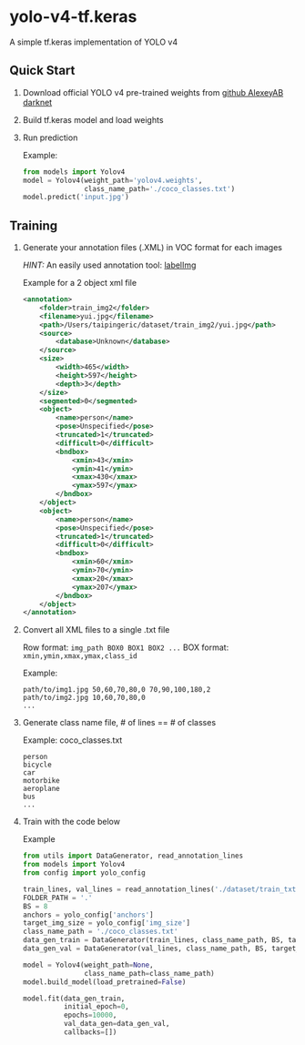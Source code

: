 # yolo-v4-tf.keras
A simple tf.keras implementation of YOLO v4

## Quick Start

1. Download official YOLO v4 pre-trained weights from [github AlexeyAB darknet](https://github.com/AlexeyAB/darknet#how-to-evaluate-ap-of-yolov4-on-the-ms-coco-evaluation-server)
2. Build tf.keras model and load weights
3. Run prediction

    Example:
    ```python
    from models import Yolov4
    model = Yolov4(weight_path='yolov4.weights', 
                   class_name_path='./coco_classes.txt')
    model.predict('input.jpg')
    ```
    
## Training

1. Generate your annotation files (.XML) in VOC format for each images

    *HINT:* An easily used annotation tool: [labelImg](https://github.com/tzutalin/labelImg)
    
    Example for a 2 object xml file
    ```xml
    <annotation>
        <folder>train_img2</folder>
        <filename>yui.jpg</filename>
        <path>/Users/taipingeric/dataset/train_img2/yui.jpg</path>
        <source>
            <database>Unknown</database>
        </source>
        <size>
            <width>465</width>
            <height>597</height>
            <depth>3</depth>
        </size>
        <segmented>0</segmented>
        <object>
            <name>person</name>
            <pose>Unspecified</pose>
            <truncated>1</truncated>
            <difficult>0</difficult>
            <bndbox>
                <xmin>43</xmin>
                <ymin>41</ymin>
                <xmax>430</xmax>
                <ymax>597</ymax>
            </bndbox>
        </object>
        <object>
            <name>person</name>
            <pose>Unspecified</pose>
            <truncated>1</truncated>
            <difficult>0</difficult>
            <bndbox>
                <xmin>60</xmin>
                <ymin>70</ymin>
                <xmax>20</xmax>
                <ymax>207</ymax>
            </bndbox>
        </object>
    </annotation>
    
    ```

2. Convert all XML files to a single .txt file

    Row format: `img_path BOX0 BOX1 BOX2 ...`
    BOX format: `xmin,ymin,xmax,ymax,class_id`
    
    Example:
    ```
    path/to/img1.jpg 50,60,70,80,0 70,90,100,180,2
    path/to/img2.jpg 10,60,70,80,0
    ...
    ``` 

3. Generate class name file, # of lines == # of classes

    Example: coco_classes.txt
    ```
    person
    bicycle
    car
    motorbike
    aeroplane
    bus
    ...
    ```
4. Train with the code below
    
    Example
    ```python
    from utils import DataGenerator, read_annotation_lines
    from models import Yolov4
    from config import yolo_config
   
    train_lines, val_lines = read_annotation_lines('./dataset/train_txt/anno.txt', test_size=0.1)
    FOLDER_PATH = '.'
    BS = 8
    anchors = yolo_config['anchors']
    target_img_size = yolo_config['img_size']
    class_name_path = './coco_classes.txt'
    data_gen_train = DataGenerator(train_lines, class_name_path, BS, target_img_size, folder_path=FOLDER_PATH, anchors=anchors)
    data_gen_val = DataGenerator(val_lines, class_name_path, BS, target_img_size, folder_path=FOLDER_PATH, anchors=anchors)
   
    model = Yolov4(weight_path=None, 
                   class_name_path=class_name_path)
    model.build_model(load_pretrained=False)
   
    model.fit(data_gen_train, 
              initial_epoch=0,
              epochs=10000, 
              val_data_gen=data_gen_val,
              callbacks=[])
 
    ```
